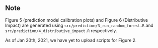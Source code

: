 ## Note

Figure 5 (prediction model calibration plots) and Figure 6 (Distributive Impact) are generated using `src/prediction/3_run_random_forest.R` and `src/prediction/4_distributive_impact.R` respectively. 

As of Jan 20th, 2021, we have yet to upload scripts for Figure 2.
